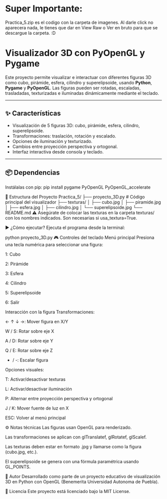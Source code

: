 # Super Importante: 
Practica_5.zip es el codigo con la carpeta de imagenes. Al darle click no aparecera nada, le tienes que dar en View Raw o Ver en bruto para que se descargue la carpeta. :D

# Visualizador 3D con PyOpenGL y Pygame

Este proyecto permite visualizar e interactuar con diferentes figuras 3D como cubo, pirámide, esfera, cilindro y superelipsoide, usando **Python**, **Pygame** y **PyOpenGL**. Las figuras pueden ser rotadas, escaladas, trasladadas, texturizadas e iluminadas dinámicamente mediante el teclado.

---

## ✨ Características

- Visualización de 5 figuras 3D: cubo, pirámide, esfera, cilindro, superelipsoide.
- Transformaciones: traslación, rotación y escalado.
- Opciones de iluminación y texturizado.
- Cambios entre proyección perspectiva y ortogonal.
- Interfaz interactiva desde consola y teclado.

---

## 📦 Dependencias

Instálalas con pip:
pip install pygame PyOpenGL PyOpenGL_accelerate

📁 Estructura del Proyecto
Practica_5/
├── proyecto_3D.py         # Código principal del visualizador
├── texturas/
│   ├── cubo.jpg
│   ├── piramide.jpg
│   ├── esfera.jpg
│   ├── cilindro.jpg
│   └── superelipsoide.jpg
└── README.md
⚠️ Asegúrate de colocar las texturas en la carpeta texturas/ con los nombres indicados. Son necesarias si usa_textura=True.

▶️ ¿Cómo ejecutar?
Ejecuta el programa desde la terminal:

python proyecto_3D.py
🎮 Controles del teclado
Menú principal
Presiona una tecla numérica para seleccionar una figura:

1: Cubo

2: Pirámide

3: Esfera

4: Cilindro

5: Superelipsoide

6: Salir

Interacción con la figura
Transformaciones:

← ↑ ↓ →: Mover figura en X/Y

W / S: Rotar sobre eje X

A / D: Rotar sobre eje Y

Q / E: Rotar sobre eje Z

+ / -: Escalar figura

Opciones visuales:

T: Activar/desactivar texturas

L: Activar/desactivar iluminación

P: Alternar entre proyección perspectiva y ortogonal

J / K: Mover fuente de luz en X

ESC: Volver al menú principal

⚙️ Notas técnicas
Las figuras usan OpenGL para renderizado.

Las transformaciones se aplican con glTranslatef, glRotatef, glScalef.

Las texturas deben estar en formato .jpg y llamarse como la figura (cubo.jpg, etc.).

El superelipsoide se genera con una fórmula paramétrica usando GL_POINTS.

👤 Autor
Desarrollado como parte de un proyecto educativo de visualización 3D en Python con OpenGL (Benemerita Universidad Autonoma de Puebla).

📄 Licencia
Este proyecto está licenciado bajo la MIT License.
